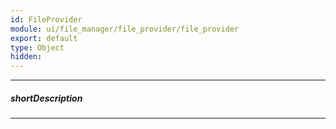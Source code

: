 ```yaml
---
id: FileProvider
module: ui/file_manager/file_provider/file_provider
export: default
type: Object
hidden: 
---
```

---
##### shortDescription

---
